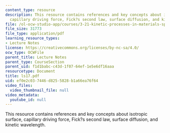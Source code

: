 ```yaml
---
content_type: resource
description: This resource contains references and key concepts about isotropic surface,
  capillary driving force, Fick?s second law, surface diffusion, and kinetic wavelength.
file: /ol-ocw-studio-app/courses/3-21-kinetic-processes-in-materials-spring-2006/ef0e2c037446d8255828b1a66ea76f64_ls17.pdf
file_size: 31773
file_type: application/pdf
learning_resource_types:
- Lecture Notes
license: https://creativecommons.org/licenses/by-nc-sa/4.0/
ocw_type: OCWFile
parent_title: Lecture Notes
parent_type: CourseSection
parent_uid: f1d1babc-c43d-1f07-64ef-1e5e6df16aaa
resourcetype: Document
title: ls17.pdf
uid: ef0e2c03-7446-d825-5828-b1a66ea76f64
video_files:
  video_thumbnail_file: null
video_metadata:
  youtube_id: null
---
```

This resource contains references and key concepts about isotropic surface, capillary driving force, Fick?s second law, surface diffusion, and kinetic wavelength.